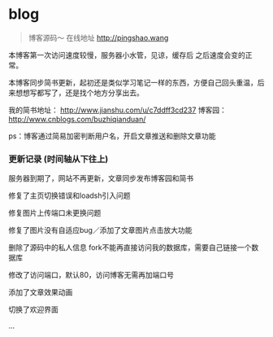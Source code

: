 # blog

> 博客源码～ 在线地址  http://pingshao.wang

本博客第一次访问速度较慢，服务器小水管，见谅，缓存后 之后速度会变的正常。

本博客同步简书更新，起初还是类似学习笔记一样的东西，方便自己回头重温，后来想想写都写了，还是找个地方分享出去。

我的简书地址： http://www.jianshu.com/u/c7ddff3cd237
博客园： http://www.cnblogs.com/buzhiqianduan/

ps：博客通过简易加密判断用户名，开启文章推送和删除文章功能


### 更新记录 (时间轴从下往上)

服务器到期了，网站不再更新，文章同步发布博客园和简书

修复了主页切换错误和loadsh引入问题

修复图片上传端口未更换问题

修复了图片没有自适应bug／添加了文章图片点击放大功能

删除了源码中的私人信息   fork不能再直接访问我的数据库，需要自己链接一个数据库

修改了访问端口，默认80，访问博客无需再加端口号

添加了文章效果动画

切换了欢迎界面

...






